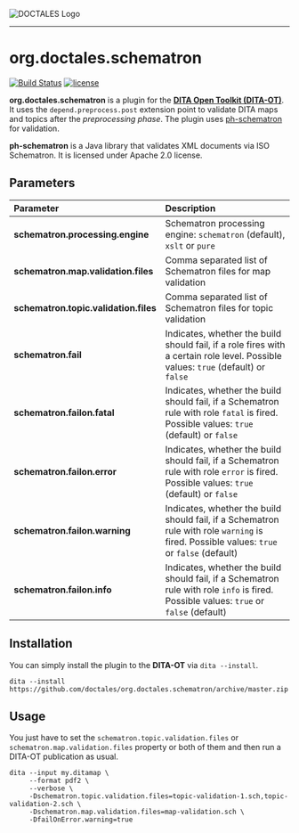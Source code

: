 ![DOCTALES Logo](https://doctales.github.io/images/doctales-logo-without-subtitle.svg)

- - - -

org.doctales.schematron
===========================

[![Build Status](https://travis-ci.org/doctales/org.doctales.schematron.svg?branch=master)](https://travis-ci.org/doctales/org.doctales.schematron)
[![license](https://img.shields.io/badge/license-Apache%202.0-blue.svg)](http://www.apache.org/licenses/LICENSE-2.0)

**org.doctales.schematron** is a plugin for the **[DITA Open Toolkit (DITA-OT)](http://www.dita-ot.org)**. It uses the `depend.preprocess.post` extension point to validate DITA maps and topics after the *preprocessing phase*. The plugin uses [ph-schematron](https://github.com/phax/ph-schematron) for validation.

**ph-schematron** is a Java library that validates XML documents via ISO Schematron. It is licensed under Apache 2.0 license.


## Parameters

| Parameter | Description |
|:----------|:------------|
| **schematron.processing.engine** | Schematron processing engine: `schematron` (default), `xslt` or `pure` |
| **schematron.map.validation.files** | Comma separated list of Schematron files for map validation |
| **schematron.topic.validation.files** | Comma separated list of Schematron files for topic validation |
| **schematron.fail** | Indicates, whether the build should fail, if a role fires with a certain role level. Possible values: `true` (default) or `false` |
| **schematron.failon.fatal** | Indicates, whether the build should fail, if a Schematron rule with role `fatal` is fired. Possible values: `true` (default) or `false` |
| **schematron.failon.error** | Indicates, whether the build should fail, if a Schematron rule with role `error` is fired. Possible values: `true` (default) or `false` |
| **schematron.failon.warning** | Indicates, whether the build should fail, if a Schematron rule with role `warning` is fired. Possible values: `true` or `false` (default) |
| **schematron.failon.info** | Indicates, whether the build should fail, if a Schematron rule with role `info` is fired. Possible values: `true` or `false` (default) |


## Installation

You can simply install the plugin to the **DITA-OT** via `dita --install`.

```
dita --install https://github.com/doctales/org.doctales.schematron/archive/master.zip
```


## Usage

You just have to set the `schematron.topic.validation.files` or `schematron.map.validation.files` property or both of them and then run a DITA-OT publication as usual.

```
dita --input my.ditamap \
     --format pdf2 \
     --verbose \
     -Dschematron.topic.validation.files=topic-validation-1.sch,topic-validation-2.sch \
     -Dschematron.map.validation.files=map-validation.sch \
     -DfailOnError.warning=true
```
